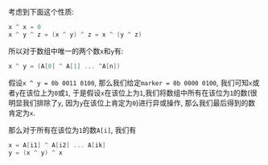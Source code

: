 考虑到下面这个性质:

```c
x ^ x = 0
x ^ y ^ z = (x ^ y) ^ z = x ^ (y ^ z)
```

所以对于数组中唯一的两个数`x`和`y`有:

```c
x ^ y = (A[0] ^ A[1] ... ^A[n])
```

假设`x ^ y = 0b 0011 0100`, 那么我们给定`marker = 0b 0000 0100`, 我们可知`x`或者`y`在该位上为`0`或`1`, 于是假设`x`在该位上为`1`,我们将数组中所有在该位为`1`的数(很明显我们排除了`y`, 因为`y`在该位上肯定为`0`)进行异或操作, 那么我们最后得到的数肯定为`x`.

那么对于所有在该位为`1`的数`A[i]`, 我们有

```c
x = A[i1] ^ A[i2] ... A[ik]
y = (x ^ y) ^ x
```
